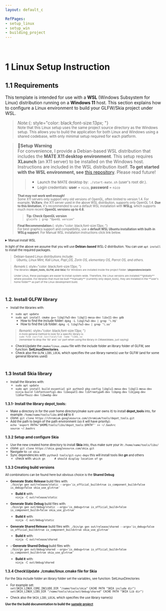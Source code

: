 ```yaml
---
layout: default_c

RefPages:
- setup_linux
- setup_win
- building_project
--- 
```



<br>

# 1 Linux Setup Instruction

## 1.1 Requirements

This template is intended for use with a **WSL** (Windows Subsystem for Linux) distribution running on a **Windows 11** host.
This section explains how to configure a Linux environment to build your GLFW/Skia project under WSL.


> *Note:*{: style="color: black;font-size:13px; "} <br>
> <small>Note that this Linux setup uses the same project source directory as the Windows setup. This allows you to build the application for both Linux and Windows using a shared codebase, with only minimal setup required for each platform. <br></small>



> 🛑**Setup Warning**  
> For convenience, I provide a Debian-based WSL distribution that includes the **MATE X11 desktop environment**.  This setup requires **XLaunch** (an X11 server) to be installed on the Windows host. Instructions are included in the WSL distribution itself. **To get started with the WSL environment, see** [this repository](https://github.com/NicoJanE/WSL-OS-With-GUI-Desktop). Please read future!  
>
>>  - <small> Launch the MATE desktop by: `./start-mate.sh` (user's root dir.).  </small>
>>  - <small> Login credentials: **user** = `nico`, **password** = `nico`  <small>
>
> **That may not work well enough!**  
> Some X11 servers only support very old versions of OpenGL, often limited to version 1.4. For example, **VcXsrv**, the X11 server used in the above WSL distribution, supports only OpenGL 1.4. **Due to this limitation**, it's recommended to use a default WSL installation with **WSLg**, which supports much more recent **OpenGL versions up to 4.6**.  
>
>> **Tip: Check OpenGL version**  
>> `glxinfo | grep "OpenGL version"`
>
>**Final Recommendation:**{: style="color: black;font-size:13px; "}  
> For best graphics support and compatibility, use a **default WSL Ubuntu installation with built-in WSLg support**. For Manual WSL installation instructions click link below.
>
<details closed>  
  <summary class="clickable-summary">
  <span  class="summary-icon"></span> 
   Manual install WSL
  </summary> 	<!-- On same line is failure, Don't indent the following Markdown lines!  -->

> 
> ### Manual Create WSL Environment
>
>This chapter explains how to set up a WSL backend environment manual by using the ***.Appx*** or ***.>AppxBundle*** packages
>
> #### 1. Download the WSL packages from [here](https://learn.microsoft.com/en-us/windows/wsl/install-manual).
>   - Scroll to the "Downloading distributions" section.
>   - Download the Ubuntu 24.04 `.AppxBundle` (this guide assumes this version).
>   - Unpack the package, like, assuming you downloaded `Ubuntu2404-240425.AppxBundle`:
>
> #### 2. Get the right **WSL Import** file
>   - Rename `Ubuntu2404-240425.AppxBundle` to `Ubuntu2404-240425.zip`
>   - Unpack it using 7zip or similar
>   - Find  `Ubuntu_2404.0.5.0_x64.appx` 
>      - Rename it to: `Ubuntu_2404.0.5.0_x64.zip` unpack it.
>      - Unpack it.  
> **Result** you'll get the file: `install.tar.gz` this is what you’ll use in the next step,
>
> #### 3. Create the WSL
>   -  Place the WSL file in centralized location, i.e. `/My-wsl-environments/wsl-sample/`
>   -  In that location execute:
>      - `wsl --import wsl-sample /My-wsl-environments/wsl-sample install.tar.gz`  
>      *(wsl --import [name wsl] [destination] [location-to/install.tar.gz] )*
>
>### Some  WSL commands:
>
><pre class="nje-cmd-multi-line">
>wsl -l -v              # List all distributions with status
>wsl [name] -d          # starts it
>wsl --unregister [name]# Remove a distribution
></pre>

</details>
 


In light of the above we assume that you will use **Debian-based** WSL-2 distribution. You can use `apt install` to install the required packages.

> Debian-based Linux distributions include:  
> &nbsp;&nbsp; *Ubuntu, Linux Mint, Kali Linux, Pop!_OS, Zorin OS, elementary OS, Parrot OS, and others.*

> *Remark:*{: style="color: black;font-size:13px; "} <br>
><small> The libraries (**depot_tools, GLFW, and Skia**) for Windows are installed inside the project folder: **\dependencies\win**  </small>
>
> <small>
> Under Linux, these packages are easier to install system-wide. Therefore, the Linux versions are installed **globally** where possible.
> For libraries that must be built **manually** (currently only depot_tools), they are installed in the **user's home folder** as part of the Linux development build. </small>

<br>

## 1.2. Install GLFW library

- Install the libraries with:
  - `sudo apt update`
  - `sudo apt install cmake g++ libglfw3-dev libgl1-mesa-dev libx11-dev gdb`
    - How to find the include folder: `dpkg -L libglfw3-dev | grep '\.h$'` 
    - How to find the Lib folder: `dpkg -L libglfw3-dev | grep '\.so'` 

  >*Remark*{: style="color: black;font-size:13px; "} <br>
  > <small> A more general method to look for a specific library is:  
  > `sudo find /usr/lib /usr/local/lib -name "libGL.so`  
  > (remember to drop the 'lib' and '.so' part when using the library in CMake\Make, just saying) <br></small>

  - Check\Update the `cmake/linux.cmake` file with the include folder an library folder of GLFW, see function: **SetLinuxDirectories**. 
  - Check also the `GLFW_LIBS_LOCAL` which specifies the use library name(s) use for GLFW (and for some general libraries used)

<br>

## 1.3 Install Skia library

- Install the libraries with:
  - `sudo apt update`
  - `sudo apt install build-essential git python3 pkg-config libglu1-mesa-dev libgl1-mesa-dev ninja-build libfontconfig1-dev libexpat1-dev libfreetype6-dev libpng-dev libjpeg-dev libharfbuzz-dev libwebp-dev`

### 1.3.1- Install the library **depot_tools**:

- Make a directory in for the user home directory(make sure user owns it) to install **depot_tools** into, for example: `/home/name/tools/libs` and **cd** to it
- clone: `git clone https://chromium.googlesource.com/chromium/tools/depot_tools.git`
- Add the path to begin of the path environment (so it will have priority):  
  `echo 'export PATH="$HOME/tools/libs/depot_tools:$PATH"' >> ~/.bashrc`  
  `source ~/.bashrc`

### 1.3.2 Setup amd configure Skia

- Use the new created  home directory to install **Skia** into, thus make sure your in: `/home/name/tools/libs/`
- clone: `git clone https://skia.googlesource.com/skia.git`
- Navigate to: `cd skia`  
- Sync dependencies with:  `python3 tools/git-sync-deps` this will install tools like ***gn*** and others
  - check with: 
  `which gn      # should display location of gn`

### 1.3.3 Creating build versions

All combinations can be found here but obvious choice is the **Shared Debug**

- **Generate Static Release** build files with:  
`./bin/gn gen out/release/static --args='is_official_build=true is_component_build=false is_debug=false skia_use_gl=true' `
  - **Build it** with:  
    `ninja -C out/release/static`

- **Generate Static Debug** build files with:  
`./bin/gn gen out/debug/static --args='is_debug=true is_official_build=false is_component_build=false skia_use_gl=true' `
  - **Build it** with:  
    `ninja -C out/debug/static`

- **Generate Shared Release** build files with: 
`./bin/gn gen out/release/shared --args='is_debug=false is_official_build=true is_component_build=true skia_use_gl=true' `
  - **Build it** with:  
    `ninja -C out/release/shared`

- ✅**Generate Shared Debug** build files with:  
`./bin/gn gen out/debug/shared --args='is_debug=true is_official_build=false is_component_build=true skia_use_gl=true' `
  - **Build it** with:  
    `ninja -C out/debug/shared`

### 1.3.4 Check\Update ./cmake/linux.cmake file for Skia

For the Skia  include folder an library folder set the variables, see function: SetLinuxDirectories  
- For example set:  
  `set(SKIA_LINUX_CORE_INCLUDE_DIR "/name/tools/skia" CACHE PATH "SKIA include dir")`
  `set(SKIA_LINUX_LIBS_DIR "/name/tools/skia/out/debug/shared" CACHE PATH "SKIA Lib dir")`

- Check also the `SKIA_LIBS_LOCAL` which specifies the use library name(s)


**Use the the build documentation to build the [sample project](building_project)**